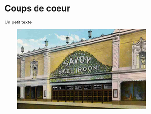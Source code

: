 # Coups de coeur

Un petit texte

<figure class="app-frame coeurs encart" data-title="Le Savoy Ball Room à Harlem">
  <img src="/assets/images/savoy-harlem.jpg">
</figure>
